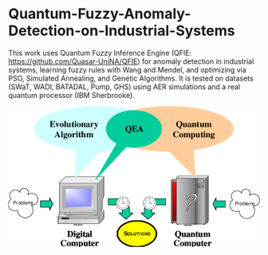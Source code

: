 # Quantum-Fuzzy-Anomaly-Detection-on-Industrial-Systems
This work uses Quantum Fuzzy Inference Engine (QFIE: https://github.com/Quasar-UniNA/QFIE) for anomaly detection in industrial systems, learning fuzzy rules with Wang and Mendel, and optimizing via PSO, Simulated Annealing, and Genetic Algorithms. It is tested on datasets (SWaT, WADI, BATADAL, Pump, GHS) using AER simulations and a real quantum processor (IBM Sherbrooke).
<div align="center">
  <img src="Quantum-inspired-evolutionary-algorithm-QEA.png" alt="Quantum_Ispired_Pipeline">
</div>
